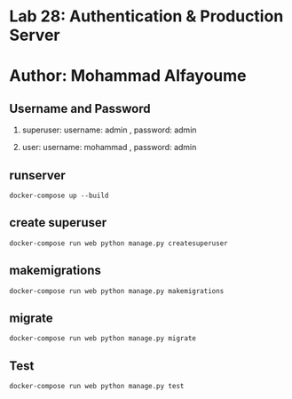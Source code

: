 # Lab 28: Authentication & Production Server

# Author: Mohammad Alfayoume

## Username and Password

1. superuser: username: admin , password: admin

2. user: username: mohammad , password: admin

## runserver

`docker-compose up --build`

## create superuser
`docker-compose run web python manage.py createsuperuser`

## makemigrations
`docker-compose run web python manage.py makemigrations`

## migrate
`docker-compose run web python manage.py migrate`

## Test
`docker-compose run web python manage.py test`

